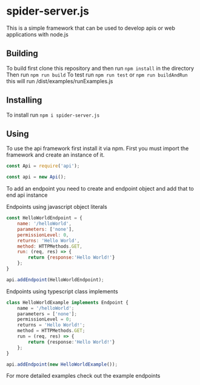 # spider-server.js

This is a simple framework that can be used to develop apis or web applications with node.js

## Building

To build first clone this repository and then run `npm install` in the directory
Then run `npm run build`
To test run `npm run test` or `npm run buildAndRun` this will run /dist/examples/runExamples.js

## Installing

To install run `npm i spider-server.js`

## Using

To use the api framework first install it via npm.
First you must import the framework and create an instance of it.

```javascript
const Api = require('api');

const api = new Api();
```

To add an endpoint you need to create and endpoint object and add that to end api instance

Endpoints using javascript object literals

```javascript
const HelloWorldEndpoint = {
    name: '/helloWorld',
    parameters: ['none'],
    permissionLevel: 0,
    returns: 'Hello World',
    method: HTTPMethods.GET,
    run: (req, res) => {
        return {response:'Hello World!'}
    };
}

api.addEndpoint(HelloWorldEndpoint);
```

Endpoints using typescript class implements

```typescript
class HelloWorldExample implements Endpoint {
    name = '/helloWorld';
    parameters = ['none'];
    permissionLevel = 0;
    returns = 'Hello World!';
    method = HTTPMethods.GET;
    run = (req, res) => {
        return {response:'Hello World!'}
    };
}

api.addEndpoint(new HelloWorldExample());
```

For more detailed examples check out the example endpoints
